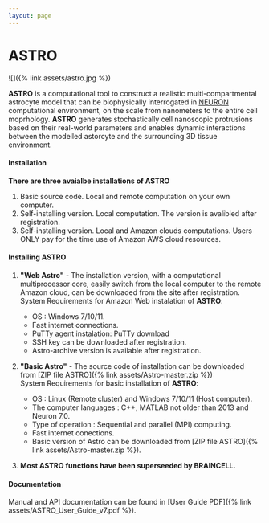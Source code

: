```yaml
---
layout: page
---
```

# ASTRO
<!--
<div style="width: 50%; float: left; margin-right: 5px;"><img src="assets/astro.jpg" alt="Astro"></div>
-->
![]({% link assets/astro.jpg %})

**ASTRO** is a computational tool to construct a realistic multi-compartmental astrocyte 
model that can be biophysically interrogated in [NEURON](https://www.neuron.yale.edu/neuron/)
computational environment, on the scale from nanometers to the entire cell moprhology. **ASTRO** generates stochastically cell nanoscopic protrusions based on their real-world parameters and enables dynamic interactions between the modelled astorcyte and the surrounding 3D tissue environment.

#### Installation

**There are three avaialbe installations of ASTRO**
1. Basic source code. Local and remote computation on your own computer.
2. Self-installing version. Local computation. The version is avalibled after registration.
3. Self-installing version. Local and Amazon clouds computations. Users ONLY pay 
   for the time use of Amazon AWS cloud resources.


#### Installing ASTRO

1. **"Web Astro"** - The installation version, with a computational multiprocessor 
core, easily switch from the local computer to the remote Amazon cloud, can be downloaded
from the site after registration.<br>System Requirements for Amazon Web instalation of **ASTRO**:
    - OS : Windows 7/10/11.
    - Fast internet connections.
    - PuTTy agent instalation: PuTTy download
    - SSH key can be downloaded after registration.
    - Astro-archive version is available after registration. 

2. **"Basic Astro"** - The source code of installation can be downloaded from [ZIP file ASTRO]({% link assets/Astro-master.zip %})
<br>System Requirements for basic installation of **ASTRO**:
    - OS : Linux (Remote cluster) and Windows 7/10/11 (Host computer).
    - The computer languages : C++, MATLAB not older than 2013 and Neuron 7.0.
    - Type of operation : Sequential and parallel (MPI) computing.
    - Fast internet conections.
    - Basic version of Astro can be downloaded from [ZIP file ASTRO]({% link assets/Astro-master.zip %}).

3. **Most ASTRO functions have been superseeded by BRAINCELL.**

#### Documentation
Manual and API documentation can be found in [User Guide PDF]({% link assets/ASTRO_User_Guide_v7.pdf %}). 


